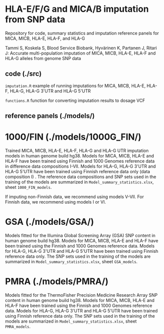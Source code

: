 # HLA-E/F/G and MICA/B imputation from SNP data

Repository for code, summary statistics and imputation reference panels for MICA, MICB, HLA-E, HLA-F, and HLA-G

Tammi S, Koskela S, Blood Service Biobank, Hyvärinen K, Partanen J, Ritari J: Accurate multi-population imputation of MICA, MICB, HLA-E, HLA-F and HLA-G alleles from genome SNP data

## code (./src)

`imputation.R` example of running imputations for MICA, MICB, HLA-E, HLA-F, HLA-G, HLA-G 3'UTR and HLA-G 5'UTR

`functions.R` function for converting imputation results to dosage VCF

## reference panels (./models/)

# 1000/FIN (./models/1000G_FIN/)
Trained MICA, MICB, HLA-E, HLA-F, HLA-G and HLA-G UTR imputation models in human genome build hg38. Models for MICA, MICB, HLA-E and HLA-F have been trained using Finnish and 1000 Genomes reference data in difference data compositions I-VII. Models for HLA-G, HLA-G 3'UTR and HLA-G 5'UTR have been trained using Finnish reference data only (data composition I) . The reference data compositions and SNP sets used in the training of the models are summarized in `Model_summary_statistics.xlsx`, sheet `1000_FIN_models`.

If imputing non-Finnish data, we recommend using models V-VII. For Finnish data, we recommend using models I or VI.

# GSA (./models/GSA/)
Models fitted for the Illumina Global Screening Array (GSA) SNP content in human genome build hg38.
Models for MICA, MICB, HLA-E and HLA-F have been trained using the Finnish and 1000 Genomes reference data. Models for HLA-G, HLA-G 3'UTR and HLA-G 5'UTR have been trained using Finnish reference data only. The SNP sets used in the training of the models are summarized in `Model_summary_statistics.xlsx`, sheet `GSA_models`.

# PMRA (./models/PMRA/)
Models fitted for the ThermoFisher Precision Medicine Research Array SNP content in human genome build hg38.
Models for MICA, MICB, HLA-E and HLA-F have been trained using the Finnish and 1000 Genomes reference data. Models for HLA-G, HLA-G 3'UTR and HLA-G 5'UTR have been trained using Finnish reference data only. The SNP sets used in the training of the models are summarized in `Model_summary_statistics.xlsx`, sheet `PMRA_models`.

